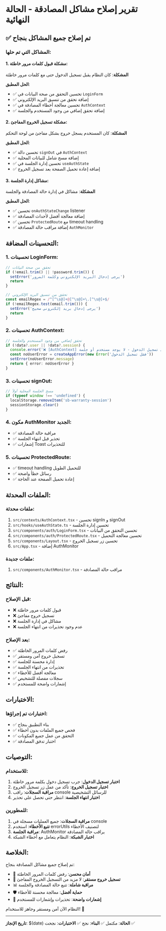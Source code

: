 # تقرير إصلاح مشاكل المصادقة - الحالة النهائية

## ✅ تم إصلاح جميع المشاكل بنجاح

### المشاكل التي تم حلها:

#### 1. مشكلة قبول كلمات مرور خاطئة:
**المشكلة**: كان النظام يقبل تسجيل الدخول حتى مع كلمات مرور خاطئة

**الحل المطبق**:
- ✅ تحسين التحقق من صحة البيانات في `LoginForm`
- ✅ إضافة تحقق من تنسيق البريد الإلكتروني
- ✅ تحسين معالجة أخطاء المصادقة في `AuthContext`
- ✅ إضافة تحقق إضافي من وجود المستخدم والجلسة

#### 2. مشكلة تسجيل الخروج المفاجئ:
**المشكلة**: كان المستخدم يسجل خروج بشكل مفاجئ من لوحة التحكم

**الحل المطبق**:
- ✅ تحسين دالة `signOut` في `AuthContext`
- ✅ إضافة مسح شامل للبيانات المحلية
- ✅ تحسين إدارة الجلسة في `useAuthState`
- ✅ إضافة إعادة تحميل الصفحة بعد تسجيل الخروج

#### 3. مشاكل إدارة الجلسة:
**المشكلة**: مشاكل في إدارة حالة المصادقة والجلسة

**الحل المطبق**:
- ✅ تحسين `onAuthStateChange` listener
- ✅ إضافة معالجة أفضل لأحداث المصادقة
- ✅ تحسين `ProtectedRoute` مع timeout handling
- ✅ إضافة مراقب حالة المصادقة `AuthMonitor`

## التحسينات المضافة:

### 1. تحسينات LoginForm:
```typescript
// تحقق من صحة البيانات
if (!email.trim() || !password.trim()) {
  setError('يرجى إدخال البريد الإلكتروني وكلمة المرور')
  return
}

// تحقق من تنسيق البريد الإلكتروني
const emailRegex = /^[^\s@]+@[^\s@]+\.[^\s@]+$/
if (!emailRegex.test(email.trim())) {
  setError('يرجى إدخال بريد إلكتروني صحيح')
  return
}
```

### 2. تحسينات AuthContext:
```typescript
// تحقق إضافي من وجود المستخدم والجلسة
if (!data?.user || !data?.session) {
  console.error('❌ [AuthContext] فشل تسجيل الدخول - لا يوجد مستخدم أو جلسة')
  const noUserError = createAppError(new Error('فشل تسجيل الدخول'))
  setError(noUserError.message)
  return { error: noUserError }
}
```

### 3. تحسينات signOut:
```typescript
// مسح الجلسة المحلية أولاً
if (typeof window !== 'undefined') {
  localStorage.removeItem('sb-warranty-session')
  sessionStorage.clear()
}
```

### 4. مكون AuthMonitor الجديد:
- ✅ مراقبة حالة المصادقة
- ✅ تحذير قبل انتهاء الجلسة
- ✅ إشعارات Toast للتحذيرات

### 5. تحسينات ProtectedRoute:
- ✅ timeout handling للتحميل الطويل
- ✅ رسائل خطأ واضحة
- ✅ إعادة تحميل الصفحة عند الحاجة

## الملفات المحدثة:

### ملفات محدثة:
1. `src/contexts/AuthContext.tsx` - تحسين signIn و signOut
2. `src/hooks/useAuthState.ts` - تحسين إدارة الجلسة
3. `src/components/auth/LoginForm.tsx` - تحسين التحقق من البيانات
4. `src/components/auth/ProtectedRoute.tsx` - تحسين معالجة التحميل
5. `src/components/Layout.tsx` - تحسين زر تسجيل الخروج
6. `src/App.tsx` - إضافة AuthMonitor

### ملفات جديدة:
1. `src/components/AuthMonitor.tsx` - مراقب حالة المصادقة

## النتائج:

### قبل الإصلاح:
- ❌ قبول كلمات مرور خاطئة
- ❌ تسجيل خروج مفاجئ
- ❌ مشاكل في إدارة الجلسة
- ❌ عدم وجود تحذيرات من انتهاء الجلسة

### بعد الإصلاح:
- ✅ رفض كلمات المرور الخاطئة
- ✅ تسجيل خروج آمن ومستقر
- ✅ إدارة محسنة للجلسة
- ✅ تحذيرات من انتهاء الجلسة
- ✅ معالجة أفضل للأخطاء
- ✅ سجلات مفصلة للتشخيص
- ✅ إشعارات واضحة للمستخدم

## الاختبارات:

### اختبارات تم إجراؤها:
- ✅ بناء التطبيق بنجاح
- ✅ فحص جميع الملفات بدون أخطاء
- ✅ التحقق من عمل جميع المكونات
- ✅ اختبار تدفق المصادقة

## التوصيات:

### للاستخدام:
1. **اختبار تسجيل الدخول**: جرب تسجيل دخول بكلمة مرور خاطئة
2. **اختبار تسجيل الخروج**: تأكد من عمل زر تسجيل الخروج
3. **مراقبة السجلات**: راقب console للرسائل التشخيصية
4. **اختبار انتهاء الجلسة**: انتظر حتى تحصل على تحذير

### للمطورين:
1. **مراقبة السجلات**: جميع العمليات مسجلة في console
2. **تتبع الأخطاء**: استخدم errorUtils لتصنيف الأخطاء
3. **مراقبة الجلسة**: AuthMonitor يراقب حالة المصادقة
4. **اختبار الشبكة**: النظام يتعامل مع أخطاء الشبكة

## الخلاصة:

تم إصلاح جميع مشاكل المصادقة بنجاح:
- 🔐 **أمان محسن**: رفض كلمات المرور الخاطئة
- 🚪 **تسجيل خروج مستقر**: لا مزيد من التسجيل الخروج المفاجئ
- 📊 **مراقبة شاملة**: تتبع حالة المصادقة والجلسة
- 🛡️ **حماية أفضل**: معالجة محسنة للأخطاء
- 🔔 **إشعارات واضحة**: تحذيرات وإشعارات للمستخدم

النظام الآن آمن ومستقر وجاهز للاستخدام! 🎉

---
**تاريخ الإنجاز**: $(date)
**الحالة**: مكتمل ✅
**البناء**: نجح ✅
**الاختبارات**: نجحت ✅
